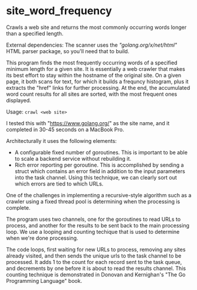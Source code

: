 # site_word_frequency
Crawls a web site and returns the most commonly occurring words longer than a specified length.

External dependencies: The scanner uses the *"golang.org/x/net/html"* HTML parser package,
so you'll need that to build.

This program finds the most frequently occurring words of a
specified minimum length for a given site.  It is essentially a
web crawler that makes its best effort to stay within the hostname
of the original site.  On a given page, it both scans for text, for
which it builds a frequncy histogram, plus it extracts the "href"
links for further processing.  At the end, the accumulated word count
results for all sites are sorted, with the most frequent ones displayed.

Usage: `crawl <web site>`
 
I tested this with "https://www.golang.org/" as the site name, and it completed
in 30-45 seconds on a MacBook Pro.

Architecturally it uses the following elements:
- A configurable fixed number of goroutines.  This is important
to be able to scale a backend service without rebuilding it.
- Rich error reporting per goroutine.  This is accomplished by
sending a struct which contains an error field in addition to the
input parameters into the task channel.  Using this technique, we
can clearly sort out which errors are tied to which URLs.

One of the challenges in implementing a recursive-style algorithm
such as a crawler using a fixed thread pool is determining when the
processing is complete.

The program uses two channels, one for the goroutines to read URLs
to process, and another for the results to be sent back to the main
processing loop.  We use a looping and counting techique that is used
to determine when we're done processing.

The code loops, first waiting for new URLs to process, removing any sites
already visited, and then sends the unique urls to the task channel
to be processed.  It adds 1 to the count for each record sent to the
task queue, and decrements by one before it is about to read the results
channel.  This counting technique is demonstrated in Donovan and Kernighan's
"The Go Programming Language" book.
